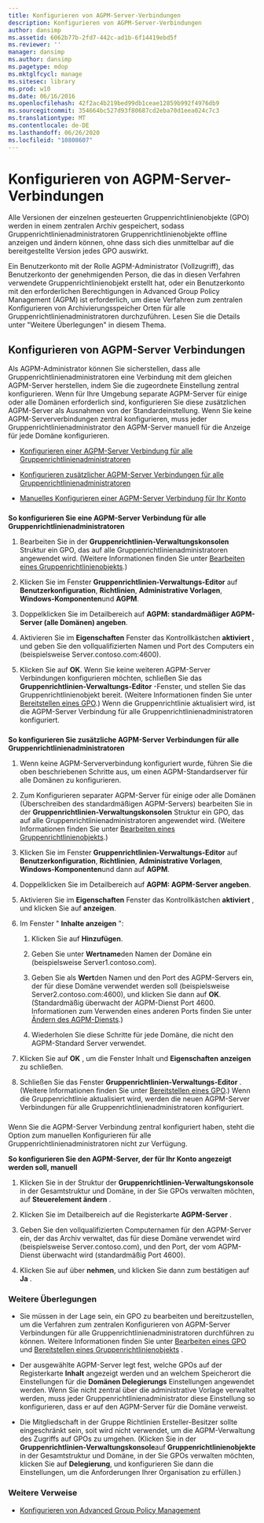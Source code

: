```yaml
---
title: Konfigurieren von AGPM-Server-Verbindungen
description: Konfigurieren von AGPM-Server-Verbindungen
author: dansimp
ms.assetid: 6062b77b-2fd7-442c-ad1b-6f14419ebd5f
ms.reviewer: ''
manager: dansimp
ms.author: dansimp
ms.pagetype: mdop
ms.mktglfcycl: manage
ms.sitesec: library
ms.prod: w10
ms.date: 06/16/2016
ms.openlocfilehash: 42f2ac4b219bed99db1ceae12859b992f4976db9
ms.sourcegitcommit: 354664bc527d93f80687cd2eba70d1eea024c7c3
ms.translationtype: MT
ms.contentlocale: de-DE
ms.lasthandoff: 06/26/2020
ms.locfileid: "10808607"
---
```

# Konfigurieren von AGPM-Server-Verbindungen


Alle Versionen der einzelnen gesteuerten Gruppenrichtlinienobjekte (GPO) werden in einem zentralen Archiv gespeichert, sodass Gruppenrichtlinienadministratoren Gruppenrichtlinienobjekte offline anzeigen und ändern können, ohne dass sich dies unmittelbar auf die bereitgestellte Version jedes GPO auswirkt.

Ein Benutzerkonto mit der Rolle AGPM-Administrator (Vollzugriff), das Benutzerkonto der genehmigenden Person, die das in diesen Verfahren verwendete Gruppenrichtlinienobjekt erstellt hat, oder ein Benutzerkonto mit den erforderlichen Berechtigungen in Advanced Group Policy Management (AGPM) ist erforderlich, um diese Verfahren zum zentralen Konfigurieren von Archivierungsspeicher Orten für alle Gruppenrichtlinienadministratoren durchzuführen. Lesen Sie die Details unter "Weitere Überlegungen" in diesem Thema.

## Konfigurieren von AGPM-Server Verbindungen


Als AGPM-Administrator können Sie sicherstellen, dass alle Gruppenrichtlinienadministratoren eine Verbindung mit dem gleichen AGPM-Server herstellen, indem Sie die zugeordnete Einstellung zentral konfigurieren. Wenn für Ihre Umgebung separate AGPM-Server für einige oder alle Domänen erforderlich sind, konfigurieren Sie diese zusätzlichen AGPM-Server als Ausnahmen von der Standardeinstellung. Wenn Sie keine AGPM-Serververbindungen zentral konfigurieren, muss jeder Gruppenrichtlinienadministrator den AGPM-Server manuell für die Anzeige für jede Domäne konfigurieren.

-   [Konfigurieren einer AGPM-Server Verbindung für alle Gruppenrichtlinienadministratoren](#bkmk-defaultarchiveloc)

-   [Konfigurieren zusätzlicher AGPM-Server Verbindungen für alle Gruppenrichtlinienadministratoren](#bkmk-additionalarchiveloc)

-   [Manuelles Konfigurieren einer AGPM-Server Verbindung für Ihr Konto](#bkmk-manuallyconfigurearchiveloc)

### <a href="" id="bkmk-defaultarchiveloc"></a>

**So konfigurieren Sie eine AGPM-Server Verbindung für alle Gruppenrichtlinienadministratoren**

1.  Bearbeiten Sie in der **Gruppenrichtlinien-Verwaltungskonsolen** Struktur ein GPO, das auf alle Gruppenrichtlinienadministratoren angewendet wird. (Weitere Informationen finden Sie unter [Bearbeiten eines Gruppenrichtlinienobjekts](editing-a-gpo-agpm30ops.md).)

2.  Klicken Sie im Fenster **Gruppenrichtlinien-Verwaltungs-Editor** auf **Benutzerkonfiguration**, **Richtlinien**, **Administrative Vorlagen**, **Windows-Komponenten**und **AGPM**.

3.  Doppelklicken Sie im Detailbereich auf **AGPM: standardmäßiger AGPM-Server (alle Domänen) angeben**.

4.  Aktivieren Sie im **Eigenschaften** Fenster das Kontrollkästchen **aktiviert** , und geben Sie den vollqualifizierten Namen und Port des Computers ein (beispielsweise Server.contoso.com:4600).

5.  Klicken Sie auf **OK**. Wenn Sie keine weiteren AGPM-Server Verbindungen konfigurieren möchten, schließen Sie das **Gruppenrichtlinien-Verwaltungs-Editor** -Fenster, und stellen Sie das Gruppenrichtlinienobjekt bereit. (Weitere Informationen finden Sie unter [Bereitstellen eines GPO](deploy-a-gpo-agpm30ops.md).) Wenn die Gruppenrichtlinie aktualisiert wird, ist die AGPM-Server Verbindung für alle Gruppenrichtlinienadministratoren konfiguriert.

### <a href="" id="bkmk-additionalarchiveloc"></a>

**So konfigurieren Sie zusätzliche AGPM-Server Verbindungen für alle Gruppenrichtlinienadministratoren**

1.  Wenn keine AGPM-Serververbindung konfiguriert wurde, führen Sie die oben beschriebenen Schritte aus, um einen AGPM-Standardserver für alle Domänen zu konfigurieren.

2.  Zum Konfigurieren separater AGPM-Server für einige oder alle Domänen (Überschreiben des standardmäßigen AGPM-Servers) bearbeiten Sie in der **Gruppenrichtlinien-Verwaltungskonsolen** Struktur ein GPO, das auf alle Gruppenrichtlinienadministratoren angewendet wird. (Weitere Informationen finden Sie unter [Bearbeiten eines Gruppenrichtlinienobjekts](editing-a-gpo-agpm30ops.md).)

3.  Klicken Sie im Fenster **Gruppenrichtlinien-Verwaltungs-Editor** auf **Benutzerkonfiguration**, **Richtlinien**, **Administrative Vorlagen**, **Windows-Komponenten**und dann auf **AGPM**.

4.  Doppelklicken Sie im Detailbereich auf **AGPM: AGPM-Server angeben**.

5.  Aktivieren Sie im **Eigenschaften** Fenster das Kontrollkästchen **aktiviert** , und klicken Sie auf **anzeigen**.

6.  Im Fenster " **Inhalte anzeigen** ":

    1.  Klicken Sie auf **Hinzufügen**.

    2.  Geben Sie unter **Wertname**den Namen der Domäne ein (beispielsweise Server1.contoso.com).

    3.  Geben Sie als **Wert**den Namen und den Port des AGPM-Servers ein, der für diese Domäne verwendet werden soll (beispielsweise Server2.contoso.com:4600), und klicken Sie dann auf **OK**. (Standardmäßig überwacht der AGPM-Dienst Port 4600. Informationen zum Verwenden eines anderen Ports finden Sie unter [Ändern des AGPM-Diensts](modify-the-agpm-service-agpm30ops.md).)

    4.  Wiederholen Sie diese Schritte für jede Domäne, die nicht den AGPM-Standard Server verwendet.

7.  Klicken Sie auf **OK** , um die Fenster Inhalt und **Eigenschaften** **anzeigen** zu schließen.

8.  Schließen Sie das Fenster **Gruppenrichtlinien-Verwaltungs-Editor** . (Weitere Informationen finden Sie unter [Bereitstellen eines GPO](deploy-a-gpo-agpm30ops.md).) Wenn die Gruppenrichtlinie aktualisiert wird, werden die neuen AGPM-Server Verbindungen für alle Gruppenrichtlinienadministratoren konfiguriert.

### <a href="" id="bkmk-manuallyconfigurearchiveloc"></a>

Wenn Sie die AGPM-Server Verbindung zentral konfiguriert haben, steht die Option zum manuellen Konfigurieren für alle Gruppenrichtlinienadministratoren nicht zur Verfügung.

**So konfigurieren Sie den AGPM-Server, der für Ihr Konto angezeigt werden soll, manuell**

1.  Klicken Sie in der Struktur der **Gruppenrichtlinien-Verwaltungskonsole** in der Gesamtstruktur und Domäne, in der Sie GPOs verwalten möchten, auf **Steuerelement ändern** .

2.  Klicken Sie im Detailbereich auf die Registerkarte **AGPM-Server** .

3.  Geben Sie den vollqualifizierten Computernamen für den AGPM-Server ein, der das Archiv verwaltet, das für diese Domäne verwendet wird (beispielsweise Server.contoso.com), und den Port, der vom AGPM-Dienst überwacht wird (standardmäßig Port 4600).

4.  Klicken Sie auf über **nehmen**, und klicken Sie dann zum bestätigen auf **Ja** .

### Weitere Überlegungen

-   Sie müssen in der Lage sein, ein GPO zu bearbeiten und bereitzustellen, um die Verfahren zum zentralen Konfigurieren von AGPM-Server Verbindungen für alle Gruppenrichtlinienadministratoren durchführen zu können. Weitere Informationen finden Sie unter [Bearbeiten eines GPO](editing-a-gpo-agpm30ops.md) und [Bereitstellen eines Gruppenrichtlinienobjekts](deploy-a-gpo-agpm30ops.md) .

-   Der ausgewählte AGPM-Server legt fest, welche GPOs auf der Registerkarte **Inhalt** angezeigt werden und an welchem Speicherort die Einstellungen für die **Domänen Delegierungs** Einstellungen angewendet werden. Wenn Sie nicht zentral über die administrative Vorlage verwaltet werden, muss jeder Gruppenrichtlinienadministrator diese Einstellung so konfigurieren, dass er auf den AGPM-Server für die Domäne verweist.

-   Die Mitgliedschaft in der Gruppe Richtlinien Ersteller-Besitzer sollte eingeschränkt sein, soit wird nicht verwendet, um die AGPM-Verwaltung des Zugriffs auf GPOs zu umgehen. (Klicken Sie in der **Gruppenrichtlinien-Verwaltungskonsole**auf **Gruppenrichtlinienobjekte** in der Gesamtstruktur und Domäne, in der Sie GPOs verwalten möchten, klicken Sie auf **Delegierung**, und konfigurieren Sie dann die Einstellungen, um die Anforderungen Ihrer Organisation zu erfüllen.)

### Weitere Verweise

-   [Konfigurieren von Advanced Group Policy Management](configuring-advanced-group-policy-management.md)

 

 





